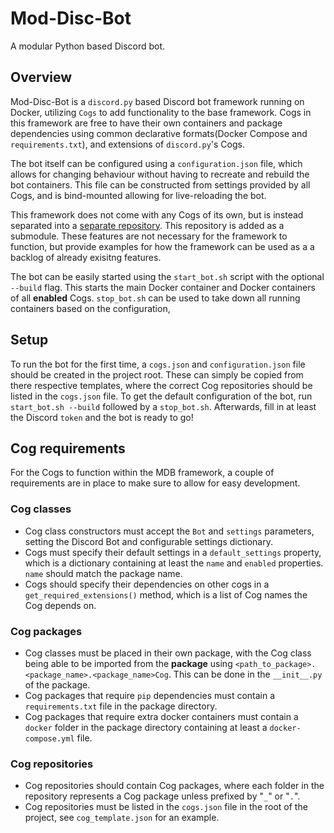 # Mod-Disc-Bot 
A modular Python based Discord bot.

## Overview
Mod-Disc-Bot is a `discord.py` based Discord bot framework running on Docker, utilizing `Cogs` to add functionality to the base framework. Cogs in this framework are free to have their own containers and package dependencies using common declarative formats(Docker Compose and `requirements.txt`), and extensions of `discord.py`'s Cogs. 

The bot itself can be configured using a `configuration.json` file, which allows for changing behaviour without having to recreate and rebuild the bot containers. This file can be constructed from settings provided by all Cogs, and is bind-mounted allowing for live-reloading the bot. 

This framework does not come with any Cogs of its own, but is instead separated into a [separate repository](https://github.com/DavidHidde/mod-disc-bot-features). This repository is added as a submodule. These features are not necessary for the framework to function, but provide examples for how the framework can be used as a a backlog of already exisitng features.

The bot can be easily started using the `start_bot.sh` script with the optional `--build` flag. This starts the main Docker container and Docker containers of all **enabled** Cogs. `stop_bot.sh` can be used to take down all running containers based on the configuration, 

## Setup
To run the bot for the first time, a `cogs.json` and `configuration.json` file should be created in the project root. These can simply be copied from there respective templates, where the correct Cog repositories should be listed in the `cogs.json` file. To get the default configuration of the bot, run `start_bot.sh --build` followed by a `stop_bot.sh`. Afterwards, fill in at least the Discord `token` and the bot is ready to go! 

## Cog requirements
For the Cogs to function within the MDB framework, a couple of requirements are in place to make sure to allow for easy development.

### Cog classes
* Cog class constructors must accept the `Bot` and `settings` parameters, setting the Discord Bot and configurable settings dictionary. 
* Cogs must specify their default settings in a `default_settings` property, which is a dictionary containing at least the `name` and `enabled` properties. `name` should match the package name.
* Cogs should specify their dependencies on other cogs in a `get_required_extensions()` method, which is a list of Cog names the Cog depends on.

### Cog packages
* Cog classes must be placed in their own package, with the Cog class being able to be imported from the **package** using `<path_to_package>.<package_name>.<package_name>Cog`. This can be done in the `__init__.py` of the package.
* Cog packages that require `pip` dependencies must contain a `requirements.txt` file in the package directory.
* Cog packages that require extra docker containers must contain a `docker` folder in the package directory containing at least a `docker-compose.yml` file.

### Cog repositories
* Cog repositories should contain Cog packages, where each folder in the repository represents a Cog package unless prefixed by "`_`" or "`.`".
* Cog repositories must be listed in the `cogs.json` file in the root of the project, see `cog_template.json` for an example.

